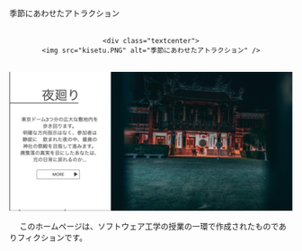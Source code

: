 <html>
  
  <link rel="stylesheet" type="text/css" href="attraction.css">
  
  <body>
  
  <span class="under">季節にあわせたアトラクション</span>
  <br><br>
  
  <center>
  
    <div class="textcenter">
    <img src="kisetu.PNG" alt="季節にあわせたアトラクション" />
   </div>
 
   <br>
   <div class="textcenter">
    <img src="yomawari.PNG" alt="夜回り" />
   </div>
   
 
  </center>
  
  
  <div id="footer"> 
  
　 このホームページは、ソフトウェア工学の授業の一環で作成されたものでありフィクションです。
  
  </div>
   
  </body>
  
</html>
